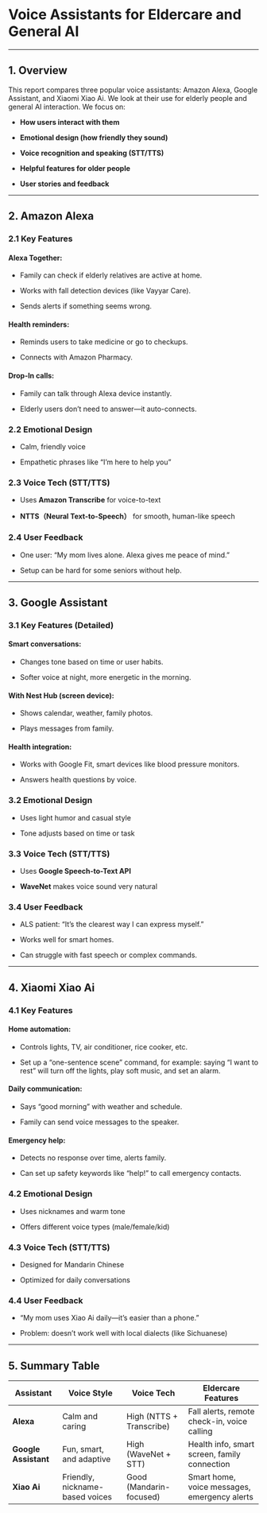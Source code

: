 # Voice Assistants for Eldercare and General AI

---

## 1. Overview
This report compares three popular voice assistants: Amazon Alexa, Google Assistant, and Xiaomi Xiao Ai. We look at their use for elderly people and general AI interaction. We focus on:

- **How users interact with them**  

- **Emotional design (how friendly they sound)**   

- **Voice recognition and speaking (STT/TTS)**  

- **Helpful features for older people**   

- **User stories and feedback**  
---
## 2. Amazon Alexa
### 2.1 Key Features

#### Alexa Together:

- Family can check if elderly relatives are active at home. 

- Works with fall detection devices (like Vayyar Care). 

- Sends alerts if something seems wrong.  

#### Health reminders:

- Reminds users to take medicine or go to checkups.  

- Connects with Amazon Pharmacy.  

#### Drop-In calls:

- Family can talk through Alexa device instantly. 

- Elderly users don’t need to answer—it auto-connects.

### 2.2 Emotional Design
- Calm, friendly voice

- Empathetic phrases like “I’m here to help you”

### 2.3 Voice Tech (STT/TTS)
- Uses **Amazon Transcribe** for voice-to-text

- **NTTS（Neural Text-to-Speech）** for smooth, human-like speech

### 2.4 User Feedback
- One user: “My mom lives alone. Alexa gives me peace of mind.”

- Setup can be hard for some seniors without help.
---
## 3. Google Assistant

### 3.1 Key Features (Detailed)

#### Smart conversations:

- Changes tone based on time or user habits.

- Softer voice at night, more energetic in the morning.

#### With Nest Hub (screen device):

- Shows calendar, weather, family photos.

- Plays messages from family.

#### Health integration:

- Works with Google Fit, smart devices like blood pressure monitors.

- Answers health questions by voice.

### 3.2 Emotional Design

- Uses light humor and casual style

- Tone adjusts based on time or task

### 3.3 Voice Tech (STT/TTS)

- Uses **Google Speech-to-Text API**

- **WaveNet** makes voice sound very natural

### 3.4 User Feedback

- ALS patient: “It’s the clearest way I can express myself.”

- Works well for smart homes.

- Can struggle with fast speech or complex commands.
---
## 4. Xiaomi Xiao Ai

### 4.1 Key Features 

#### Home automation:

- Controls lights, TV, air conditioner, rice cooker, etc.

- Set up a “one-sentence scene” command, for example: saying “I want to rest” will turn off the lights, play soft music, and set an alarm.

#### Daily communication:

- Says “good morning” with weather and schedule.

- Family can send voice messages to the speaker.

#### Emergency help:

- Detects no response over time, alerts family.

- Can set up safety keywords like “help!” to call emergency contacts.

### 4.2 Emotional Design

- Uses nicknames and warm tone

- Offers different voice types (male/female/kid)

### 4.3 Voice Tech (STT/TTS)

- Designed for Mandarin Chinese

- Optimized for daily conversations

### 4.4 User Feedback

- “My mom uses Xiao Ai daily—it’s easier than a phone.”

- Problem: doesn’t work well with local dialects (like Sichuanese)
---
## 5. Summary Table

| **Assistant**        | **Voice Style**                  | **Voice Tech**              | **Eldercare Features**                             |
|----------------------|----------------------------------|-----------------------------|----------------------------------------------------|
| **Alexa**            | Calm and caring                  | High (NTTS + Transcribe)    | Fall alerts, remote check-in, voice calling        |
| **Google Assistant** | Fun, smart, and adaptive         | High (WaveNet + STT)        | Health info, smart screen, family connection       |
| **Xiao Ai**          | Friendly, nickname-based voices  | Good (Mandarin-focused)     | Smart home, voice messages, emergency alerts       |



